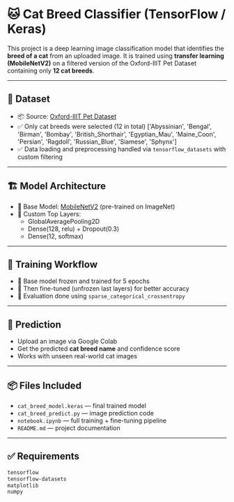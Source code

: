 # 🐱 Cat Breed Classifier (TensorFlow / Keras)

This project is a deep learning image classification model that identifies the **breed of a cat** from an uploaded image. It is trained using **transfer learning (MobileNetV2)** on a filtered version of the Oxford-IIIT Pet Dataset containing only **12 cat breeds**.

---

## 📂 Dataset

- 📦 Source: [Oxford-IIIT Pet Dataset](https://www.robots.ox.ac.uk/~vgg/data/pets/)
- ✅ Only cat breeds were selected (12 in total)
    ['Abyssinian', 'Bengal', 'Birman', 'Bombay', 'British_Shorthair',
    'Egyptian_Mau', 'Maine_Coon', 'Persian', 'Ragdoll',
    'Russian_Blue', 'Siamese', 'Sphynx']
- ✅ Data loading and preprocessing handled via `tensorflow_datasets` with custom filtering

---

## 🏗️ Model Architecture

- 🔧 Base Model: [MobileNetV2](https://arxiv.org/abs/1801.04381) (pre-trained on ImageNet)
- 🧠 Custom Top Layers:
  - GlobalAveragePooling2D
  - Dense(128, relu) + Dropout(0.3)
  - Dense(12, softmax)

---

## 🔁 Training Workflow

- 🔹 Base model frozen and trained for 5 epochs
- 🔹 Then fine-tuned (unfrozen last layers) for better accuracy
- 🧪 Evaluation done using `sparse_categorical_crossentropy`

---

## 🚀 Prediction

- Upload an image via Google Colab
- Get the predicted **cat breed name** and confidence score
- Works with unseen real-world cat images

---

## 📦 Files Included

- `cat_breed_model.keras` — final trained model
- `cat_breed_predict.py` — image prediction code
- `notebook.ipynb` — full training + fine-tuning pipeline
- `README.md` — project documentation

---

## ✅ Requirements

```bash
tensorflow
tensorflow-datasets
matplotlib
numpy
